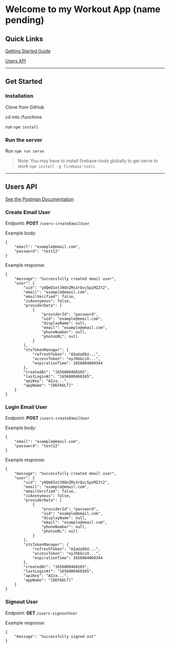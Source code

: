# Welcome to my Workout App (name pending)

## Quick Links

[Getting Started Guide](#get-started)

[Users API](#users-api)

---
## Get Started
### Installation
Clone from GitHub

cd into /functions

run `npm install`

### Run the server
Run `npm run serve`

> Note: You may have to install firebase-tools globally to get serve to work `npm install -g firebase-tools`

---

## Users API

[See the Postman Documentation](https://documenter.getpostman.com/view/10044845/UzJFuHaX)

### Create Email User
Endpoint: **POST** `/users-createEmailUser`

Example body:
```
{
    "email": "example@email.com",
    "password": "test12"
}
```

Example response:
```
{
    "message": "Successfully created email user",
    "user": {
        "uid": "yOQmOIet39QnZMx3rQvc5piMZ2t2",
        "email": "example@email.com",
        "emailVerified": false,
        "isAnonymous": false,
        "providerData": [
            {
                "providerId": "password",
                "uid": "example@email.com",
                "displayName": null,
                "email": "example@email.com",
                "phoneNumber": null,
                "photoURL": null
            }
        ],
        "stsTokenManager": {
            "refreshToken": "AIwUaOkU...",
            "accessToken": "eyJhbGciO...",
            "expirationTime": 1656804060344
        },
        "createdAt": "1656800460165",
        "lastLoginAt": "1656800460165",
        "apiKey": "AIza...",
        "appName": "[DEFAULT]"
    }
}
```

### Login Email User
Endpoint: **POST** `/users-createEmailUser`

Example body:
```
{
    "email": "example@email.com",
    "password": "test12"
}
```

Example response:
```
{
    "message": "Successfully created email user",
    "user": {
        "uid": "yOQmOIet39QnZMx3rQvc5piMZ2t2",
        "email": "example@email.com",
        "emailVerified": false,
        "isAnonymous": false,
        "providerData": [
            {
                "providerId": "password",
                "uid": "example@email.com",
                "displayName": null,
                "email": "example@email.com",
                "phoneNumber": null,
                "photoURL": null
            }
        ],
        "stsTokenManager": {
            "refreshToken": "AIwUaOkU...",
            "accessToken": "eyJhbGciO...",
            "expirationTime": 1656804060344
        },
        "createdAt": "1656800460165",
        "lastLoginAt": "1656800460165",
        "apiKey": "AIza...",
        "appName": "[DEFAULT]"
    }
}
```

### Signout User
Endpoint: **GET** `/users-signoutUser`

Example response:
```
{
    "message": "Successfully signed out"
}
```